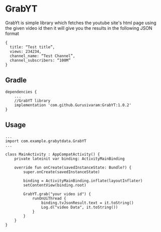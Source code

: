 GrabYT
===============

GrabYt is  simple library which fetches the youtube site's html page using the given video id then it will give you the results in the following JSON format

```
{
  title: “Test title”,
  views: 234234,
  channel_name: “Test Channel”,
  channel_subscribers: “100M”
}
```


Gradle
------
```
dependencies {
    ...
    //GrabYT library
    implementation 'com.github.Gurusivaram:GrabYT:1.0.2'
}
```

Usage
------
```
...
import com.example.grabytdata.GrabYT
...

class MainActivity : AppCompatActivity() {
    private lateinit var binding: ActivityMainBinding

    override fun onCreate(savedInstanceState: Bundle?) {
        super.onCreate(savedInstanceState)

        binding = ActivityMainBinding.inflate(layoutInflater)
        setContentView(binding.root)

        GrabYT.grab("your video id") {
            runOnUiThread {
                binding.tvJsonResult.text = it.toString()
                Log.d("video Data", it.toString())
            }
        }
    }
}
```
